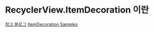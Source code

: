 # RecyclerView.ItemDecoration 이란
[참고 블로그](https://proandroiddev.com/itemdecoration-in-android-e18a0692d848)
[ItemDecoration Samples]()

